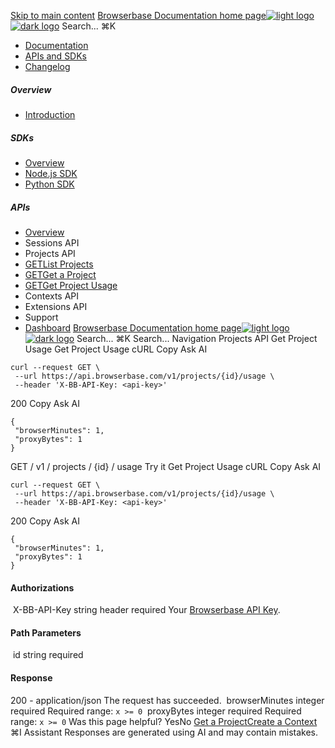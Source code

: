 [Skip to main content](#content-area)
[Browserbase Documentation home page![light logo](https://mintcdn.com/browserbase/lUkHCCQ3HJMpCnfp/logo/light.svg?fit=max&auto=format&n=lUkHCCQ3HJMpCnfp&q=85&s=0f99c87492a4fb0e9bfc45075a78c64f)![dark logo](https://mintcdn.com/browserbase/lUkHCCQ3HJMpCnfp/logo/dark.svg?fit=max&auto=format&n=lUkHCCQ3HJMpCnfp&q=85&s=645b212b9cbee8bebf84f318c2baaac0)](https://www.browserbase.com)
Search...
⌘K
 * [Documentation](/introduction/what-is-browserbase)
 * [APIs and SDKs](/reference/introduction)
 * [Changelog](https://www.browserbase.com/changelog)
##### Overview
 * [Introduction](/reference/introduction)
##### SDKs
 * [Overview](/reference/sdk/overview)
 * [Node.js SDK](/reference/sdk/nodejs)
 * [Python SDK](/reference/sdk/python)
##### APIs
 * [Overview](/reference/api/overview)
 * Sessions API
 * Projects API
 * [GETList Projects](/reference/api/list-projects)
 * [GETGet a Project](/reference/api/get-a-project)
 * [GETGet Project Usage](/reference/api/get-project-usage)
 * Contexts API
 * Extensions API
 * Support
 * [Dashboard](https://www.browserbase.com/overview)
[Browserbase Documentation home page![light logo](https://mintcdn.com/browserbase/lUkHCCQ3HJMpCnfp/logo/light.svg?fit=max&auto=format&n=lUkHCCQ3HJMpCnfp&q=85&s=0f99c87492a4fb0e9bfc45075a78c64f)![dark logo](https://mintcdn.com/browserbase/lUkHCCQ3HJMpCnfp/logo/dark.svg?fit=max&auto=format&n=lUkHCCQ3HJMpCnfp&q=85&s=645b212b9cbee8bebf84f318c2baaac0)](https://www.browserbase.com)
Search...
⌘K
Search...
Navigation
Projects API
Get Project Usage
Get Project Usage
cURL
Copy
Ask AI
```
curl --request GET \
 --url https://api.browserbase.com/v1/projects/{id}/usage \
 --header 'X-BB-API-Key: <api-key>'
```
200
Copy
Ask AI
```
{
 "browserMinutes": 1,
 "proxyBytes": 1
}
```
GET
/
v1
/
projects
/
{id}
/
usage
Try it
Get Project Usage
cURL
Copy
Ask AI
```
curl --request GET \
 --url https://api.browserbase.com/v1/projects/{id}/usage \
 --header 'X-BB-API-Key: <api-key>'
```
200
Copy
Ask AI
```
{
 "browserMinutes": 1,
 "proxyBytes": 1
}
```
#### Authorizations
[​](#authorization-x-bb-api-key)
X-BB-API-Key
string
header
required
Your [Browserbase API Key](https://www.browserbase.com/settings).
#### Path Parameters
[​](#parameter-id)
id
string
required
#### Response
200 - application/json
The request has succeeded.
[​](#response-browser-minutes)
browserMinutes
integer
required
Required range: `x >= 0`
[​](#response-proxy-bytes)
proxyBytes
integer
required
Required range: `x >= 0`
Was this page helpful?
YesNo
[Get a Project](/reference/api/get-a-project)[Create a Context](/reference/api/create-a-context)
⌘I
Assistant
Responses are generated using AI and may contain mistakes.